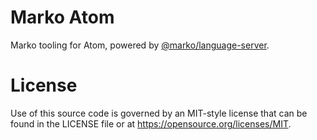 # Marko Atom

Marko tooling for Atom, powered by [@marko/language-server](https://github.com/marko-js/language-server).

# License

Use of this source code is governed by an MIT-style license that can be found in
the LICENSE file or at https://opensource.org/licenses/MIT.
